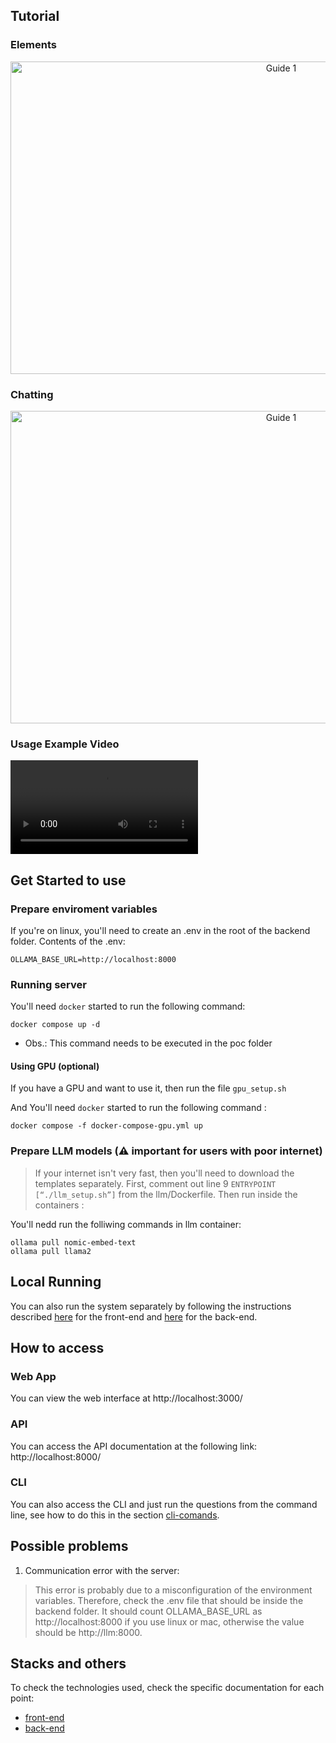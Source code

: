 ## Tutorial

### Elements

<p align="center">
  <img src="https://raw.githubusercontent.com/great-ufc/migration-on-premise-cloud-mapping/main/poc/media/guide%20screen%201.png" title="Guide 1" height="500" width="850" />
</p>

### Chatting

<p align="center">
  <img src="https://raw.githubusercontent.com/great-ufc/migration-on-premise-cloud-mapping/main/poc/media/guide%20screen%203.png" title="Guide 1" height="500" width="850" />
</p>

### Usage Example Video

![Usage example video](https://raw.githubusercontent.com/great-ufc/migration-on-premise-cloud-mapping/main/poc/media/Make%20a%20question.mp4)

## Get Started to use

### Prepare enviroment variables

If you're on linux, you'll need to create an .env in the root of the backend folder. 
Contents of the .env:
```
OLLAMA_BASE_URL=http://localhost:8000
```

### Running server

You'll need ``docker`` started to run the following command:
```
docker compose up -d
```

* Obs.: This command needs to be executed in the poc folder
  
#### Using GPU (optional)

If you have a GPU and want to use it, then run the file ``gpu_setup.sh``

And You'll need ``docker`` started to run the following command :
```
docker compose -f docker-compose-gpu.yml up
```
### Prepare LLM models (⚠️ important for users with poor internet)
> If your internet isn't very fast, then you'll need to download the templates separately. 
> First, comment out line 9 ``ENTRYPOINT [“./llm_setup.sh”]`` from the llm/Dockerfile. 
> Then run inside the containers :

You'll nedd run the folliwing commands in llm container:
```
ollama pull nomic-embed-text
ollama pull llama2
```
## Local Running

You can also run the system separately by following the instructions described [here](https://github.com/great-ufc/migration-on-premise-cloud-mapping/tree/main/poc/frontend) for the front-end and [here](https://github.com/great-ufc/migration-on-premise-cloud-mapping/tree/main/poc/backend) for the back-end.

## How to access

### Web App

You can view the web interface at http://localhost:3000/

### API

You can access the API documentation at the following link: http://localhost:8000/

### CLI

You can also access the CLI and just run the questions from the command line, 
see how to do this in the section [cli-comands](https://github.com/great-ufc/migration-on-premise-cloud-mapping/tree/main/poc/backend#cli-command).

## Possible problems

1. Communication error with the server:
> This error is probably due to a misconfiguration of the environment variables. Therefore, check the .env file that should be inside the backend folder. It should count OLLAMA_BASE_URL as http://localhost:8000 if you use linux or mac, otherwise the value should be http://llm:8000.

## Stacks and others

To check the technologies used, check the specific documentation for each point:
- [front-end](https://github.com/great-ufc/migration-on-premise-cloud-mapping/tree/main/poc/frontend)
- [back-end](https://github.com/great-ufc/migration-on-premise-cloud-mapping/tree/main/poc/backend)

